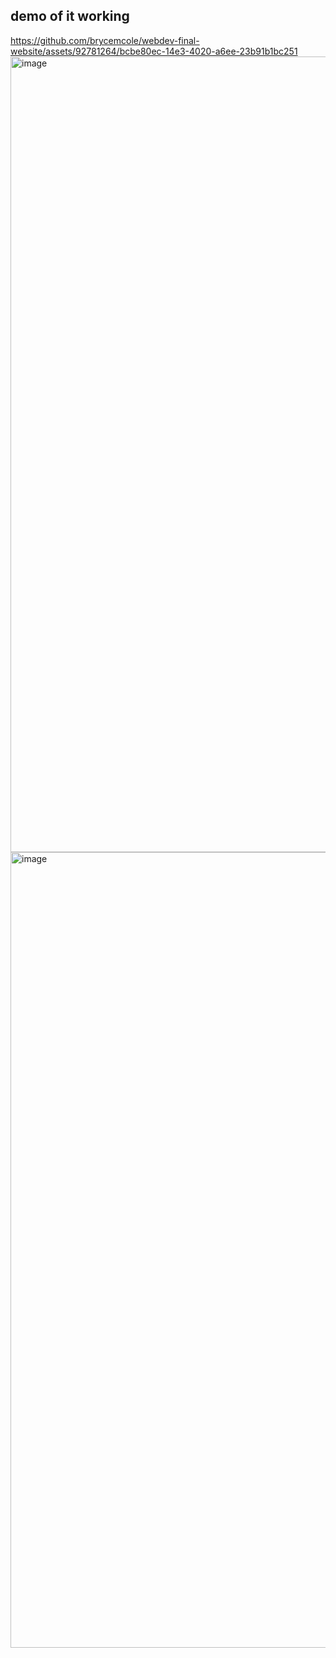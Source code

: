 ## demo of it working
https://github.com/brycemcole/webdev-final-website/assets/92781264/bcbe80ec-14e3-4020-a6ee-23b91b1bc251
<img width="1273" alt="image" src="https://github.com/brycemcole/webdev-final-website/assets/92781264/76979ad2-f594-4c52-8c67-19ff59031bb9">
<img width="1273" alt="image" src="https://github.com/brycemcole/webdev-final-website/assets/92781264/afe9230d-6a2e-4df8-ab3c-9da519e206c4">
